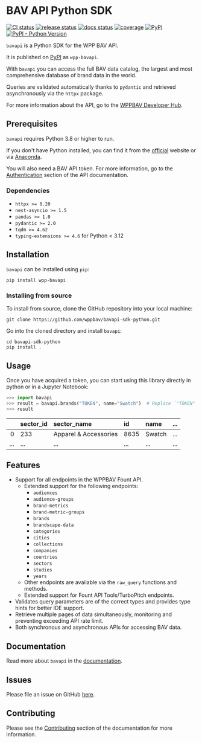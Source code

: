 # BAV API Python SDK

[![CI status](https://github.com/wppbav/bavapi-sdk-python/actions/workflows/ci.yml/badge.svg)](https://github.com/wppbav/bavapi-sdk-python/actions/workflows/ci.yml)
[![release status](https://github.com/wppbav/bavapi-sdk-python/actions/workflows/release.yml/badge.svg)](https://github.com/wppbav/bavapi-sdk-python/actions/workflows/release.yml)
[![docs status](https://github.com/wppbav/bavapi-sdk-python/actions/workflows/docs.yml/badge.svg)](https://github.com/wppbav/bavapi-sdk-python/actions/workflows/docs.yml)
[![coverage](https://img.shields.io/endpoint?url=https://gist.githubusercontent.com/nachomaiz/32196acdc05431cd2bc7a8c73a587a8d/raw/covbadge.json)](https://github.com/wppbav/bavapi-sdk-python/actions/workflows/ci.yml)
[![PyPI](https://img.shields.io/pypi/v/wpp-bavapi)](https://pypi.org/project/wpp-bavapi/)
[![PyPI - Python Version](https://img.shields.io/pypi/pyversions/wpp-bavapi)](https://pypi.org/project/wpp-bavapi/)

`bavapi` is a Python SDK for the WPP BAV API.

It is published on [PyPI](https://pypi.org/project/wpp-bavapi/) as `wpp-bavapi`.

With `bavapi` you can access the full BAV data catalog, the largest and most comprehensive database of brand data in the world.

Queries are validated automatically thanks to `pydantic` and retrieved asynchronously via the `httpx` package.

For more information about the API, go to the [WPPBAV Developer Hub](https://developer.wppbav.com).

## Prerequisites

`bavapi` requires Python 3.8 or higher to run.

If you don't have Python installed, you can find it from the [official](https://www.python.org/downloads/) website or via [Anaconda](https://www.anaconda.com/).

You will also need a BAV API token. For more information, go to the [Authentication](https://developer.wppbav.com/docs/2.x/authentication) section of the API documentation.

### Dependencies

- `httpx >= 0.20`
- `nest-asyncio >= 1.5`
- `pandas >= 1.0`
- `pydantic >= 2.0`
- `tqdm >= 4.62`
- `typing-extensions >= 4.6` for Python < 3.12

## Installation

`bavapi` can be installed using `pip`:

```prompt
pip install wpp-bavapi
```

### Installing from source

To install from source, clone the GitHub repository into your local machine:

```prompt
git clone https://github.com/wppbav/bavapi-sdk-python.git
```

Go into the cloned directory and install `bavapi`:

```prompt
cd bavapi-sdk-python
pip install .
```

## Usage

Once you have acquired a token, you can start using this library directly in python or in a Jupyter Notebook:

```py
>>> import bavapi
>>> result = bavapi.brands("TOKEN", name="Swatch")  # Replace `"TOKEN"` with your BAV API token
>>> result
```

|     | sector_id | sector_name           | id   | name   | ... |
| --: | :-------- | :-------------------- | :--- | :----- | :-- |
|   0 | 233       | Apparel & Accessories | 8635 | Swatch | ... |
| ... | ...       | ...                   | ...  | ...    | ... |

## Features

- Support for all endpoints in the WPPBAV Fount API.
  - Extended support for the following endpoints:
    - `audiences`
    - `audience-groups`
    - `brand-metrics`
    - `brand-metric-groups`
    - `brands`
    - `brandscape-data`
    - `categories`
    - `cities`
    - `collections`
    - `companies`
    - `countries`
    - `sectors`
    - `studies`
    - `years`
  - Other endpoints are available via the `raw_query` functions and methods.
  - Extended support for Fount API Tools/TurboPitch endpoints.
- Validates query parameters are of the correct types and provides type hints for better IDE support.
- Retrieve multiple pages of data simultaneously, monitoring and preventing exceeding API rate limit.
- Both synchronous and asynchronous APIs for accessing BAV data.

## Documentation

Read more about `bavapi` in the [documentation](https://wppbav.github.io/bavapi-sdk-python/).

## Issues

Please file an issue on GitHub [here](https://github.com/wppbav/bavapi-sdk-python/issues).

## Contributing

Please see the [Contributing](https://wppbav.github.io/bavapi-sdk-python/contributing/) section of the documentation for more information.

